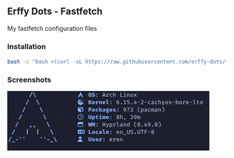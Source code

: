 ## Erffy Dots - Fastfetch
My fastfetch configuration files

### Installation
```sh
bash -c "bash <(curl -sL https://raw.githubusercontent.com/erffy-dots/fastfetch/main/install.sh)"
```

### Screenshots
![](https://raw.githubusercontent.com/erffy-dots/.generic/main/assets/fastfetch.png)